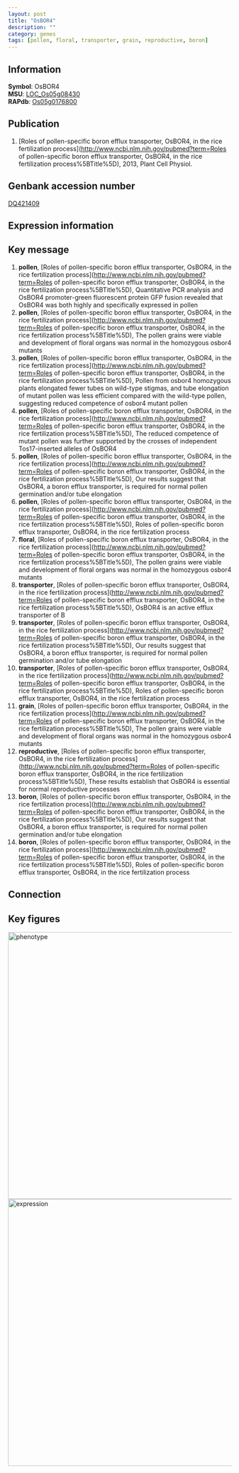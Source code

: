 ```yaml
---
layout: post
title: "OsBOR4"
description: ""
category: genes
tags: [pollen, floral, transporter, grain, reproductive, boron]
---
```


## Information
__Symbol__: OsBOR4  
__MSU__: [LOC_Os05g08430](http://rice.plantbiology.msu.edu/cgi-bin/ORF_infopage.cgi?orf=LOC_Os05g08430)  
__RAPdb__: [Os05g0176800](http://rapdb.dna.affrc.go.jp/viewer/gbrowse_details/irgsp1?name=Os05g0176800)  

## Publication
1. [Roles of pollen-specific boron efflux transporter, OsBOR4, in the rice fertilization process](http://www.ncbi.nlm.nih.gov/pubmed?term=Roles of pollen-specific boron efflux transporter, OsBOR4, in the rice fertilization process%5BTitle%5D), 2013, Plant Cell Physiol.

## Genbank accession number
[DQ421409](http://www.ncbi.nlm.nih.gov/nuccore/DQ421409)  

## Expression information

## Key message
1. __pollen__, [Roles of pollen-specific boron efflux transporter, OsBOR4, in the rice fertilization process](http://www.ncbi.nlm.nih.gov/pubmed?term=Roles of pollen-specific boron efflux transporter, OsBOR4, in the rice fertilization process%5BTitle%5D),  Quantitative PCR analysis and OsBOR4 promoter-green fluorescent protein GFP fusion revealed that OsBOR4 was both highly and specifically expressed in pollen
2. __pollen__, [Roles of pollen-specific boron efflux transporter, OsBOR4, in the rice fertilization process](http://www.ncbi.nlm.nih.gov/pubmed?term=Roles of pollen-specific boron efflux transporter, OsBOR4, in the rice fertilization process%5BTitle%5D),  The pollen grains were viable and development of floral organs was normal in the homozygous osbor4 mutants
3. __pollen__, [Roles of pollen-specific boron efflux transporter, OsBOR4, in the rice fertilization process](http://www.ncbi.nlm.nih.gov/pubmed?term=Roles of pollen-specific boron efflux transporter, OsBOR4, in the rice fertilization process%5BTitle%5D),  Pollen from osbor4 homozygous plants elongated fewer tubes on wild-type stigmas, and tube elongation of mutant pollen was less efficient compared with the wild-type pollen, suggesting reduced competence of osbor4 mutant pollen
4. __pollen__, [Roles of pollen-specific boron efflux transporter, OsBOR4, in the rice fertilization process](http://www.ncbi.nlm.nih.gov/pubmed?term=Roles of pollen-specific boron efflux transporter, OsBOR4, in the rice fertilization process%5BTitle%5D),  The reduced competence of mutant pollen was further supported by the crosses of independent Tos17-inserted alleles of OsBOR4
5. __pollen__, [Roles of pollen-specific boron efflux transporter, OsBOR4, in the rice fertilization process](http://www.ncbi.nlm.nih.gov/pubmed?term=Roles of pollen-specific boron efflux transporter, OsBOR4, in the rice fertilization process%5BTitle%5D),  Our results suggest that OsBOR4, a boron efflux transporter, is required for normal pollen germination and/or tube elongation
6. __pollen__, [Roles of pollen-specific boron efflux transporter, OsBOR4, in the rice fertilization process](http://www.ncbi.nlm.nih.gov/pubmed?term=Roles of pollen-specific boron efflux transporter, OsBOR4, in the rice fertilization process%5BTitle%5D), Roles of pollen-specific boron efflux transporter, OsBOR4, in the rice fertilization process
7. __floral__, [Roles of pollen-specific boron efflux transporter, OsBOR4, in the rice fertilization process](http://www.ncbi.nlm.nih.gov/pubmed?term=Roles of pollen-specific boron efflux transporter, OsBOR4, in the rice fertilization process%5BTitle%5D),  The pollen grains were viable and development of floral organs was normal in the homozygous osbor4 mutants
8. __transporter__, [Roles of pollen-specific boron efflux transporter, OsBOR4, in the rice fertilization process](http://www.ncbi.nlm.nih.gov/pubmed?term=Roles of pollen-specific boron efflux transporter, OsBOR4, in the rice fertilization process%5BTitle%5D),  OsBOR4 is an active efflux transporter of B
9. __transporter__, [Roles of pollen-specific boron efflux transporter, OsBOR4, in the rice fertilization process](http://www.ncbi.nlm.nih.gov/pubmed?term=Roles of pollen-specific boron efflux transporter, OsBOR4, in the rice fertilization process%5BTitle%5D),  Our results suggest that OsBOR4, a boron efflux transporter, is required for normal pollen germination and/or tube elongation
10. __transporter__, [Roles of pollen-specific boron efflux transporter, OsBOR4, in the rice fertilization process](http://www.ncbi.nlm.nih.gov/pubmed?term=Roles of pollen-specific boron efflux transporter, OsBOR4, in the rice fertilization process%5BTitle%5D), Roles of pollen-specific boron efflux transporter, OsBOR4, in the rice fertilization process
11. __grain__, [Roles of pollen-specific boron efflux transporter, OsBOR4, in the rice fertilization process](http://www.ncbi.nlm.nih.gov/pubmed?term=Roles of pollen-specific boron efflux transporter, OsBOR4, in the rice fertilization process%5BTitle%5D),  The pollen grains were viable and development of floral organs was normal in the homozygous osbor4 mutants
12. __reproductive__, [Roles of pollen-specific boron efflux transporter, OsBOR4, in the rice fertilization process](http://www.ncbi.nlm.nih.gov/pubmed?term=Roles of pollen-specific boron efflux transporter, OsBOR4, in the rice fertilization process%5BTitle%5D),  These results establish that OsBOR4 is essential for normal reproductive processes
13. __boron__, [Roles of pollen-specific boron efflux transporter, OsBOR4, in the rice fertilization process](http://www.ncbi.nlm.nih.gov/pubmed?term=Roles of pollen-specific boron efflux transporter, OsBOR4, in the rice fertilization process%5BTitle%5D),  Our results suggest that OsBOR4, a boron efflux transporter, is required for normal pollen germination and/or tube elongation
14. __boron__, [Roles of pollen-specific boron efflux transporter, OsBOR4, in the rice fertilization process](http://www.ncbi.nlm.nih.gov/pubmed?term=Roles of pollen-specific boron efflux transporter, OsBOR4, in the rice fertilization process%5BTitle%5D), Roles of pollen-specific boron efflux transporter, OsBOR4, in the rice fertilization process

## Connection

## Key figures
<img src="http://ricencode.github.io/images/OsBOR4.pheno.png" alt="phenotype"  style="width: 600px;"/>

<img src="http://ricencode.github.io/images/OsBOR4.exp.png" alt="expression"  style="width: 600px;"/>


